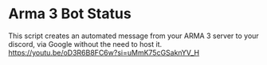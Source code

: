 # Arma 3 Bot Status
This script creates an automated message from your ARMA 3 server to your discord, via Google without the need to host it.
https://youtu.be/oD3R6B8FC6w?si=uMmK75cGSaknYV_H
